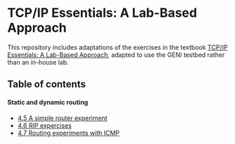 # TCP/IP Essentials: A Lab-Based Approach

This repository includes adaptations of the exercises in the textbook [TCP/IP Essentials: A Lab-Based Approach](https://www.amazon.com/TCP-IP-Essentials-Lab-Based-Approach/dp/052160124X), adapted to use the GENI testbed rather than an in-house lab.

## Table of contents

#### Static and dynamic routing

* [4.5 A simple router experiment](https://github.com/ffund/tcp-ip-essentials/blob/master/el5373-lab4-45.md)
* [4.6 RIP expercises](https://github.com/ffund/tcp-ip-essentials/blob/master/el5373-lab4-46.md)
* [4.7 Routing experiments with ICMP](https://github.com/ffund/tcp-ip-essentials/blob/master/el5373-lab4-47.md)
